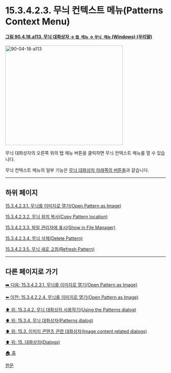 # 15.3.4.2.3. 무늬 컨텍스트 메뉴(Patterns Context Menu)

<a id="90-04-18-a113"></a>

#### [그림 90.4.18.a113. 무늬 대화상자 → `탭 메뉴` → `무늬 메뉴` (Windows) (우리말)](./90-04-0018-patterns.md#90-04-18-a113)
<img width="369" height="313" alt="90-04-18-a113" src="https://github.com/user-attachments/assets/2b3ed0f8-5268-44ae-8360-4c7354aabb85" />

무늬 대화상자의 오른쪽 위의 탭 메뉴 버튼을 클릭하면 무늬 컨텍스트 메뉴를 열 수 있습니다.

무늬 컨텍스트 메뉴의 일부 기능은 [무늬 대화상자 아래쪽의 버튼들](./15-03-04-02-02-00-buttons_at_the_bottom.md)과 같습니다.

***

## 하위 페이지

[15.3.4.2.3.1. 무늬를 이미지로 열기(Open Pattern as Image)](./15-03-04-02-03-01-open_pattern_as_image.md)

[15.3.4.2.3.2. 무늬 위치 복사(Copy Pattern location)](./15-03-04-02-03-02-copy_pattern_location.md)

[15.3.4.2.3.3. 파일 관리자에 표시(Show in File Manager)](./15-03-04-02-03-03-show_in_file_manager.md)

[15.3.4.2.3.4. 무늬 삭제(Delete Pattern)](./15-03-04-02-03-04-delete_pattern.md)

[15.3.4.2.3.5. 무늬 새로 고침(Refresh Pattern)](./15-03-04-02-03-05-refresh_pattern.md)

***

## 다른 페이지로 가기

[➡️ 다음: 15.3.4.2.3.1. 무늬를 이미지로 열기(Open Pattern as Image)](./15-03-04-02-03-01-open_pattern_as_image.md)

[⬅️ 이전: 15.3.4.2.2.4. 무늬를 이미지로 열기(Open Pattern as Image)](./15-03-04-02-02-04-open_pattern_as_image.md)

[⬆️ 위: 15.3.4.2. 무늬 대화상자 사용하기(Using the Patterns dialog)](./15-03-04-02-00-using_the_pattern_dialog.md)

[⬆️ 위: 15.3.4. 무늬 대화상자(Patterns dialog)](./15-03-04-00-patterns_dialog.md)

[⬆️ 위: 15.3. 이미지 콘텐츠 관련 대화상자(Image content related dialogs)](./15-03-00-image-content-related-dialogs.md)

[⬆️ 위: 15. 대화상자(Dialogs)](./15-00-dialogs.md)

[🏠 홈](./00-home.md)

[원문](https://docs.gimp.org/2.10/ko/gimp-pattern-dialog.html#gimp-pattern-dialog-menu)